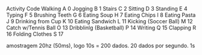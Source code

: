 Activity    Code
Walking                 A   0
Jogging                 B   1
Stairs                  C   2
Sitting                 D   3
Standing                E   4
Typing                  F   5
Brushing Teeth          G   6
Eating Soup             H   7
Eating Chips            I   8
Eating Pasta            J   9
Drinking from Cup       K   10
Eating Sandwich         L   11
Kicking (Soccer Ball)   M   12
Catch w/Tennis Ball     O   13
Dribblinlg (Basketball) P   14
Writing                 Q   15
Clapping                R   16
Folding Clothes         S   17

amostragem 20hz (50ms), logo 10s = 200 dados.
20 dados por segundo.
1s